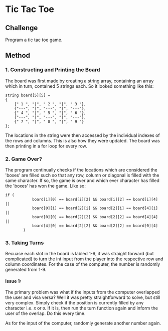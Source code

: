 # Tic Tac Toe

## Challenge
Program a tic tac toe game. 

## Method
### 1. Constructing and Printing the Board
The board was first made by creating a string array, containing an array which in turn, contained 5 strings each. So it looked something like this: 
```
string board[5][5] = 
{
    {" 1 ", "|", " 2 ", "|", " 3 "},
    {"---", "|", "---", "|", "---"},
    {" 4 ", "|", " 5 ", "|", " 6 "},
    {"---", "|", "---", "|", "---"},
    {" 7 ", "|", " 8 ", "|", " 9 "}
};
```
The locations in the string were then accessed by the individual indexes of the rows and columns. This is also how they were updated. The board was then printing in a for loop for every row. 

### 2. Game Over? 
The program continually checks if the locations which are considered the 'boxes' are filled such so that any row, column or diagonal is filled with the same character. If so, the game is over and which ever character has filled the 'boxes' has won the game. Like so: 
```
if ( 
            board[i][0] == board[i][2] && board[i][2] == board[i][4] ||
            board[0][i] == board[2][i] && board[2][i] == board[4][i] ||
            board[0][0] == board[2][2] && board[2][2] == board[4][4] ||
            board[4][0] == board[2][2] && board[2][2] == board[0][4]
        )
```

### 3. Taking Turns
Becuase each slot in the board is labled 1-9, it was straight forward (but complicated) to turn the int input from the player into the respective row and column coordinates. For the case of the computer, the number is randomly generated from 1-9. 

#### Issue 1: 
The primary problem was what if the inputs from the computer overlapped the user and visa versa? Well it was pretty straightforward to solve, but still very complex. Simply check if the position is currently filled by any character i.e. ` X ` or ` O `. If it is, then run the turn function again and inform the user of the overlap. Do this every time.

As for the input of the computer, randomly generate another number again. 
